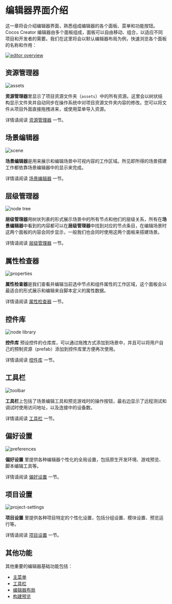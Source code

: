 # 编辑器界面介绍

这一章将会介绍编辑器界面，熟悉组成编辑器的各个面板、菜单和功能按钮。Cocos Creator 编辑器由多个面板组成，面板可以自由移动、组合，以适应不同项目和开发者的需要。我们在这里将会以默认编辑器布局为例，快速浏览各个面板的名称和作用：

<a href="index/editor-overview.png"><img src="index/editor-overview.png" alt="editor overview"></a>

## 资源管理器

![assets](index/assets.png)

**资源管理器**里显示了项目资源文件夹（`assets`）中的所有资源。这里会以树状结构显示文件夹并自动同步在操作系统中对项目资源文件夹内容的修改。您可以将文件从项目外面直接拖拽进来，或使用菜单导入资源。

详情请阅读 [资源管理器](editor-panels/assets.md) 一节。

## 场景编辑器

![scene](index/scene.png)

**场景编辑器**是用来展示和编辑场景中可视内容的工作区域。所见即所得的场景搭建工作都依靠场景编辑器中的显示来完成。

详情请阅读 [场景编辑器](editor-panels/scene.md) 一节。

## 层级管理器

![node tree](index/hierarchy.png)

**层级管理器**用树状列表的形式展示场景中的所有节点和他们的层级关系，所有在**场景编辑器**中看到的内容都可以在**层级管理器**中找到对应的节点条目，在编辑场景时这两个面板的内容会同步显示，一般我们也会同时使用这两个面板来搭建场景。

详情请阅读 [层级管理器](editor-panels/node-tree.md) 一节。

## 属性检查器

![properties](index/inspector.png)

**属性检查器**是我们查看并编辑当前选中节点和组件属性的工作区域，这个面板会以最适合的形式展示和编辑来自脚本定义的属性数据。

详情请阅读 [属性检查器](editor-panels/properties.md) 一节。

## 控件库

![node library](index/node-library.jpg)

**控件库** 预设控件的仓库库，可以通过拖拽方式添加到场景中，并且可以将用户自己的预制资源（prefab）添加到控件库里方便再次使用。

详情请阅读 [控件库](editor-panels/node-library.md) 一节。

## 工具栏

![toolbar](index/toolbar.png)

**工具栏**上包括了场景编辑工具和预览游戏时的操作按钮，最右边显示了远程测试和调试时使用访问地址，以及连接中的设备数。

详情请阅读 [工具栏](toolbar.md) 一节。

## 偏好设置

![preferences](editor-panels/preferences/general.jpg)

**偏好设置** 里提供各种编辑器个性化的全局设置，包括原生开发环境、游戏预览、脚本编辑工具等。

详情请阅读 [偏好设置](editor-panels/preferences.md) 一节。

## 项目设置

![project-settings](editor-panels/project-settings/group.jpg)

**项目设置** 里提供各种项目特定的个性化设置，包括分组设置、模块设置、预览运行等。

详情请阅读 [项目设置](editor-panels/project-settings.md) 一节。

## 其他功能

其他重要的编辑器基础功能包括：

- [主菜单](main-menu.md)
- [工具栏](toolbar.md)
- [编辑器布局](layout.md)
- [构建预览](preview-build.md)